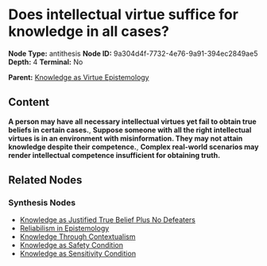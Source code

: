 # Does intellectual virtue suffice for knowledge in all cases?

**Node Type:** antithesis
**Node ID:** 9a304d4f-7732-4e76-9a91-394ec2849ae5
**Depth:** 4
**Terminal:** No

**Parent:** [Knowledge as Virtue Epistemology](knowledge-as-virtue-epistemology-synthesis-dedca124-7867-41d2-abe3-c46f31d2225b.md)

## Content

**A person may have all necessary intellectual virtues yet fail to obtain true beliefs in certain cases.**, **Suppose someone with all the right intellectual virtues is in an environment with misinformation. They may not attain knowledge despite their competence.**, **Complex real-world scenarios may render intellectual competence insufficient for obtaining truth.**

## Related Nodes

### Synthesis Nodes

- [Knowledge as Justified True Belief Plus No Defeaters](knowledge-as-justified-true-belief-plus-no-defeaters-synthesis-67b1506c-0d55-488c-9172-a279d517fea1.md)
- [Reliabilism in Epistemology](reliabilism-in-epistemology-synthesis-98b6ba48-fe36-4b13-8011-1af79fbd705c.md)
- [Knowledge Through Contextualism](knowledge-through-contextualism-synthesis-cfc43d6d-4196-467d-b222-08aacb6880d7.md)
- [Knowledge as Safety Condition](knowledge-as-safety-condition-synthesis-c52a9d57-e38b-4f69-811c-2b2ab5eaaba7.md)
- [Knowledge as Sensitivity Condition](knowledge-as-sensitivity-condition-synthesis-db927bd4-dc80-4ff0-8bf9-2983bb443975.md)
